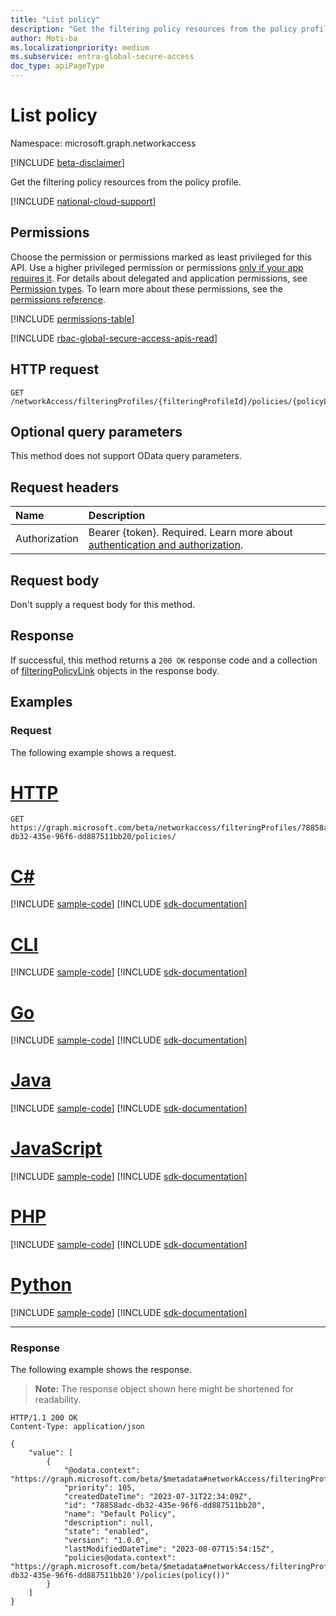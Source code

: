 ```yaml
---
title: "List policy"
description: "Get the filtering policy resources from the policy profile."
author: Moti-ba
ms.localizationpriority: medium
ms.subservice: entra-global-secure-access
doc_type: apiPageType
---
```


# List policy
Namespace: microsoft.graph.networkaccess

[!INCLUDE [beta-disclaimer](../../includes/beta-disclaimer.md)]

Get the filtering policy resources from the policy profile.

[!INCLUDE [national-cloud-support](../../includes/global-only.md)]

## Permissions
Choose the permission or permissions marked as least privileged for this API. Use a higher privileged permission or permissions [only if your app requires it](/graph/permissions-overview#best-practices-for-using-microsoft-graph-permissions). For details about delegated and application permissions, see [Permission types](/graph/permissions-overview#permission-types). To learn more about these permissions, see the [permissions reference](/graph/permissions-reference).

<!-- { "blockType": "permissions", "name": "networkaccess_policylink_list_policy" } -->
[!INCLUDE [permissions-table](../includes/permissions/networkaccess-policylink-list-policy-permissions.md)]

[!INCLUDE [rbac-global-secure-access-apis-read](../includes/rbac-for-apis/rbac-global-secure-access-apis-read.md)]

## HTTP request

<!-- {
  "blockType": "ignored"
}
-->
``` http
GET /networkAccess/filteringProfiles/{filteringProfileId}/policies/{policyLinkId}/policy
```

## Optional query parameters
This method does not support OData query parameters.

## Request headers
|Name|Description|
|:---|:---|
|Authorization|Bearer {token}. Required. Learn more about [authentication and authorization](/graph/auth/auth-concepts).|

## Request body
Don't supply a request body for this method.

## Response

If successful, this method returns a `200 OK` response code and a collection of [filteringPolicyLink](../resources/networkaccess-filteringpolicylink.md) objects in the response body.

## Examples

### Request
The following example shows a request.
# [HTTP](#tab/http)
<!-- {
  "blockType": "request",
  "name": "list_policy"
}
-->
``` http
GET https://graph.microsoft.com/beta/networkaccess/filteringProfiles/78858adc-db32-435e-96f6-dd887511bb20/policies/
```

# [C#](#tab/csharp)
[!INCLUDE [sample-code](../includes/snippets/csharp/list-policy-csharp-snippets.md)]
[!INCLUDE [sdk-documentation](../includes/snippets/snippets-sdk-documentation-link.md)]

# [CLI](#tab/cli)
[!INCLUDE [sample-code](../includes/snippets/cli/list-policy-cli-snippets.md)]
[!INCLUDE [sdk-documentation](../includes/snippets/snippets-sdk-documentation-link.md)]

# [Go](#tab/go)
[!INCLUDE [sample-code](../includes/snippets/go/list-policy-go-snippets.md)]
[!INCLUDE [sdk-documentation](../includes/snippets/snippets-sdk-documentation-link.md)]

# [Java](#tab/java)
[!INCLUDE [sample-code](../includes/snippets/java/list-policy-java-snippets.md)]
[!INCLUDE [sdk-documentation](../includes/snippets/snippets-sdk-documentation-link.md)]

# [JavaScript](#tab/javascript)
[!INCLUDE [sample-code](../includes/snippets/javascript/list-policy-javascript-snippets.md)]
[!INCLUDE [sdk-documentation](../includes/snippets/snippets-sdk-documentation-link.md)]

# [PHP](#tab/php)
[!INCLUDE [sample-code](../includes/snippets/php/list-policy-php-snippets.md)]
[!INCLUDE [sdk-documentation](../includes/snippets/snippets-sdk-documentation-link.md)]

# [Python](#tab/python)
[!INCLUDE [sample-code](../includes/snippets/python/list-policy-python-snippets.md)]
[!INCLUDE [sdk-documentation](../includes/snippets/snippets-sdk-documentation-link.md)]

---

### Response
The following example shows the response.
>**Note:** The response object shown here might be shortened for readability.
<!-- {
  "blockType": "response",
  "truncated": true,
  "@odata.type": "Collection(microsoft.graph.networkaccess.policy)"
}
-->
``` http
HTTP/1.1 200 OK
Content-Type: application/json

{
    "value": [
        {
            "@odata.context": "https://graph.microsoft.com/beta/$metadata#networkAccess/filteringProfiles(policies(policy()))/$entity",
            "priority": 105,
            "createdDateTime": "2023-07-31T22:34:09Z",
            "id": "78858adc-db32-435e-96f6-dd887511bb20",
            "name": "Default Policy",
            "description": null,
            "state": "enabled",
            "version": "1.0.0",
            "lastModifiedDateTime": "2023-08-07T15:54:15Z",
            "policies@odata.context": "https://graph.microsoft.com/beta/$metadata#networkAccess/filteringProfiles('78858adc-db32-435e-96f6-dd887511bb20')/policies(policy())"
        }
    ]
}
```


